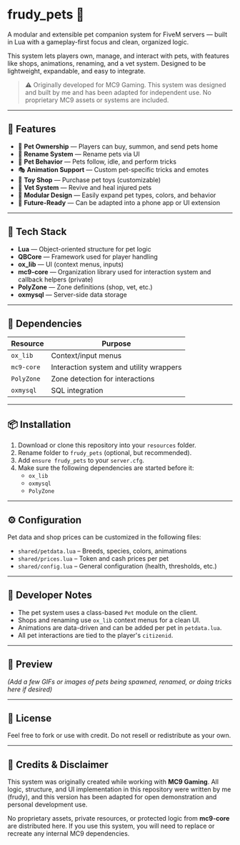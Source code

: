 # frudy_pets 🐾

A modular and extensible pet companion system for FiveM servers — built in Lua with a gameplay-first focus and clean, organized logic.

This system lets players own, manage, and interact with pets, with features like shops, animations, renaming, and a vet system. Designed to be lightweight, expandable, and easy to integrate.

> ⚠️ Originally developed for MC9 Gaming. This system was designed and built by me and has been adapted for independent use. No proprietary MC9 assets or systems are included.

---

## 🚀 Features

- 🐶 **Pet Ownership** — Players can buy, summon, and send pets home
- 📝 **Rename System** — Rename pets via UI
- 🧠 **Pet Behavior** — Pets follow, idle, and perform tricks
- 🎭 **Animation Support** — Custom pet-specific tricks and emotes
- 🧸 **Toy Shop** — Purchase pet toys (customizable)
- 🏥 **Vet System** — Revive and heal injured pets
- 🧩 **Modular Design** — Easily expand pet types, colors, and behavior
- 📱 **Future-Ready** — Can be adapted into a phone app or UI extension

---

## 🧱 Tech Stack

- **Lua** — Object-oriented structure for pet logic
- **QBCore** — Framework used for player handling
- **ox_lib** — UI (context menus, inputs)
- **mc9-core** — Organization library used for interaction system and callback helpers (private)
- **PolyZone** — Zone definitions (shop, vet, etc.)
- **oxmysql** — Server-side data storage

---

## 🧩 Dependencies

| Resource   | Purpose                                  |
|------------|------------------------------------------|
| `ox_lib`   | Context/input menus                      |
| `mc9-core` | Interaction system and utility wrappers  |
| `PolyZone` | Zone detection for interactions          |
| `oxmysql`  | SQL integration                          |

---

## 📦 Installation

1. Download or clone this repository into your `resources` folder.
2. Rename folder to `frudy_pets` (optional, but recommended).
3. Add `ensure frudy_pets` to your `server.cfg`.
4. Make sure the following dependencies are started before it:
   - `ox_lib`
   - `oxmysql`
   - `PolyZone`

---

## ⚙️ Configuration

Pet data and shop prices can be customized in the following files:

- `shared/petdata.lua` – Breeds, species, colors, animations
- `shared/prices.lua` – Token and cash prices per pet
- `shared/config.lua` – General configuration (health, thresholds, etc.)

---

## 🧠 Developer Notes

- The pet system uses a class-based `Pet` module on the client.
- Shops and renaming use `ox_lib` context menus for a clean UI.
- Animations are data-driven and can be added per pet in `petdata.lua`.
- All pet interactions are tied to the player's `citizenid`.

---

## 📸 Preview

_(Add a few GIFs or images of pets being spawned, renamed, or doing tricks here if desired)_

---

## 🔐 License

Feel free to fork or use with credit. Do not resell or redistribute as your own.

---

## 📄 Credits & Disclaimer

This system was originally created while working with **MC9 Gaming**. All logic, structure, and UI implementation in this repository were written by me (frudy), and this version has been adapted for open demonstration and personal development use.

No proprietary assets, private resources, or protected logic from **mc9-core** are distributed here. If you use this system, you will need to replace or recreate any internal MC9 dependencies.
